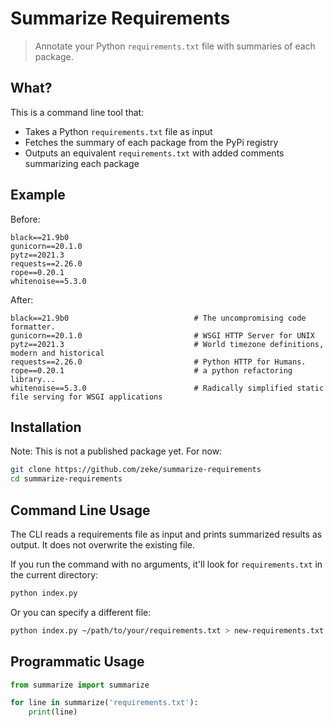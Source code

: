 # Summarize Requirements

> Annotate your Python `requirements.txt` file with summaries of each package.

## What?

This is a command line tool that:

- Takes a Python `requirements.txt` file as input
- Fetches the summary of each package from the PyPi registry
- Outputs an equivalent `requirements.txt` with added comments summarizing each package

## Example

Before:

```
black==21.9b0
gunicorn==20.1.0
pytz==2021.3
requests==2.26.0
rope==0.20.1
whitenoise==5.3.0
```

After:

```
black==21.9b0                            # The uncompromising code formatter.
gunicorn==20.1.0                         # WSGI HTTP Server for UNIX
pytz==2021.3                             # World timezone definitions, modern and historical
requests==2.26.0                         # Python HTTP for Humans.
rope==0.20.1                             # a python refactoring library...
whitenoise==5.3.0                        # Radically simplified static file serving for WSGI applications
```

## Installation

Note: This is not a published package yet. For now:

```sh
git clone https://github.com/zeke/summarize-requirements
cd summarize-requirements
```

## Command Line Usage

The CLI reads a requirements file as input and prints summarized results as output. It does not overwrite the existing file.

If you run the command with no arguments, it'll look for `requirements.txt` in the current directory:

```sh
python index.py
```

Or you can specify a different file:

```sh
python index.py ~/path/to/your/requirements.txt > new-requirements.txt
```

## Programmatic Usage

```py
from summarize import summarize

for line in summarize('requirements.txt'):
    print(line)
```